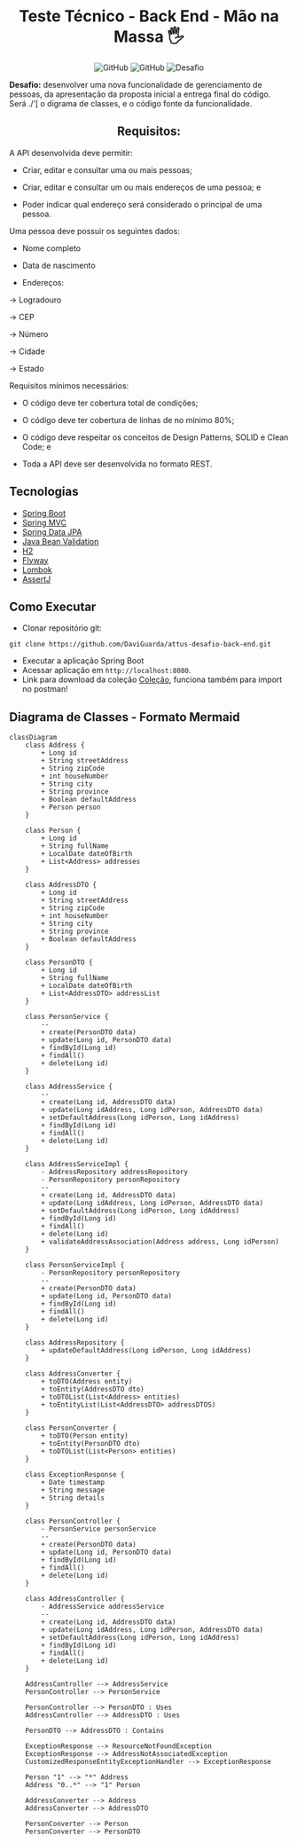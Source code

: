 <h1 align="center">
  Teste Técnico - Back End - Mão na Massa 🖐
</h1>

<p align="center">
  <img src="https://img.shields.io/static/v1?label=Java&message=17&color=F45000&labelColor=000000" alt="GitHub" />
  <img src="https://img.shields.io/static/v1?label=GitHub&message=DaviGuarda&color=F45000&labelColor=000000" alt="GitHub" />
 <img src="https://img.shields.io/static/v1?label=Tipo&message=Desafio&color=F45000&labelColor=000000" alt="Desafio" />
</p>

**Desafio:** desenvolver uma nova funcionalidade de gerenciamento de pessoas, da apresentação da proposta inicial a entrega final do código. Será ./’[ o digrama de classes, e o código fonte da funcionalidade.

<h2 align="center">
  Requisitos:
</h2>

A API desenvolvida deve permitir: 

- Criar, editar e consultar uma ou mais pessoas;

- Criar, editar e consultar um ou mais endereços de uma pessoa; e

- Poder indicar qual endereço será considerado o principal de uma pessoa.



Uma pessoa deve possuir os seguintes dados: 

- Nome completo

- Data de nascimento

- Endereços:

-> Logradouro

-> CEP

-> Número

-> Cidade

-> Estado



Requisitos mínimos necessários:

- O código deve ter cobertura total de condições;

- O código deve ter cobertura de linhas de no mínimo 80%;

- O código deve respeitar os conceitos de Design Patterns, SOLID e Clean Code; e

- Toda a API deve ser desenvolvida no formato REST.

## Tecnologias

- [Spring Boot](https://spring.io/projects/spring-boot)
- [Spring MVC](https://docs.spring.io/spring-framework/reference/web/webmvc.html)
- [Spring Data JPA](https://spring.io/projects/spring-data-jpa)
- [Java Bean Validation](https://docs.spring.io/spring-framework/reference/core/validation/beanvalidation.html)
- [H2](https://www.h2database.com/html/main.html)
- [Flyway](https://www.baeldung.com/database-migrations-with-flyway)
- [Lombok](https://projectlombok.org/features/)
- [AssertJ](https://assertj.github.io/doc/)

## Como Executar

- Clonar repositório git:
```
git clone https://github.com/DaviGuarda/attus-desafio-back-end.git
```
- Executar a aplicação Spring Boot
- Acessar aplicação em `http://localhost:8080`.
- Link para download da coleção [Coleção](https://drive.usercontent.google.com/uc?id=1Qw-UxbqvUZ_l7mqIv9Cmx2R_-xP_bFRJ&export=download), funciona também para import no postman!

## Diagrama de Classes - Formato Mermaid

```mermaid
classDiagram
    class Address {
        + Long id
        + String streetAddress
        + String zipCode
        + int houseNumber
        + String city
        + String province
        + Boolean defaultAddress
        + Person person
    }

    class Person {
        + Long id
        + String fullName
        + LocalDate dateOfBirth
        + List<Address> addresses
    }

    class AddressDTO {
        + Long id
        + String streetAddress
        + String zipCode
        + int houseNumber
        + String city
        + String province
        + Boolean defaultAddress
    }

    class PersonDTO {
        + Long id
        + String fullName
        + LocalDate dateOfBirth
        + List<AddressDTO> addressList
    }

    class PersonService {
        --
        + create(PersonDTO data)
        + update(Long id, PersonDTO data)
        + findById(Long id)
        + findAll()
        + delete(Long id)
    }

    class AddressService {
        --
        + create(Long id, AddressDTO data)
        + update(Long idAddress, Long idPerson, AddressDTO data)
        + setDefaultAddress(Long idPerson, Long idAddress)
        + findById(Long id)
        + findAll()
        + delete(Long id)
    }

    class AddressServiceImpl {
        - AddressRepository addressRepository
        - PersonRepository personRepository
        --
        + create(Long id, AddressDTO data)
        + update(Long idAddress, Long idPerson, AddressDTO data)
        + setDefaultAddress(Long idPerson, Long idAddress)
        + findById(Long id)
        + findAll()
        + delete(Long id)
        + validateAddressAssociation(Address address, Long idPerson)
    }

    class PersonServiceImpl {
        - PersonRepository personRepository
        --
        + create(PersonDTO data)
        + update(Long id, PersonDTO data)
        + findById(Long id)
        + findAll()
        + delete(Long id)
    }

    class AddressRepository {
        + updateDefaultAddress(Long idPerson, Long idAddress)
    }

    class AddressConverter {
        + toDTO(Address entity)
        + toEntity(AddressDTO dto)
        + toDTOList(List<Address> entities)
        + toEntityList(List<AddressDTO> addressDTOS)
    }

    class PersonConverter {
        + toDTO(Person entity)
        + toEntity(PersonDTO dto)
        + toDTOList(List<Person> entities)
    }

    class ExceptionResponse {
        + Date timestamp
        + String message
        + String details
    }

    class PersonController {
        - PersonService personService
        --
        + create(PersonDTO data)
        + update(Long id, PersonDTO data)
        + findById(Long id)
        + findAll()
        + delete(Long id)
    }

    class AddressController {
        - AddressService addressService
        --
        + create(Long id, AddressDTO data)
        + update(Long idAddress, Long idPerson, AddressDTO data)
        + setDefaultAddress(Long idPerson, Long idAddress)
        + findById(Long id)
        + findAll()
        + delete(Long id)
    }

    AddressController --> AddressService
    PersonController --> PersonService

    PersonController --> PersonDTO : Uses
    AddressController --> AddressDTO : Uses

    PersonDTO --> AddressDTO : Contains

    ExceptionResponse --> ResourceNotFoundException
    ExceptionResponse --> AddressNotAssociatedException
    CustomizedResponseEntityExceptionHandler --> ExceptionResponse

    Person "1" --> "*" Address
    Address "0..*" --> "1" Person

    AddressConverter --> Address
    AddressConverter --> AddressDTO

    PersonConverter --> Person
    PersonConverter --> PersonDTO
```
